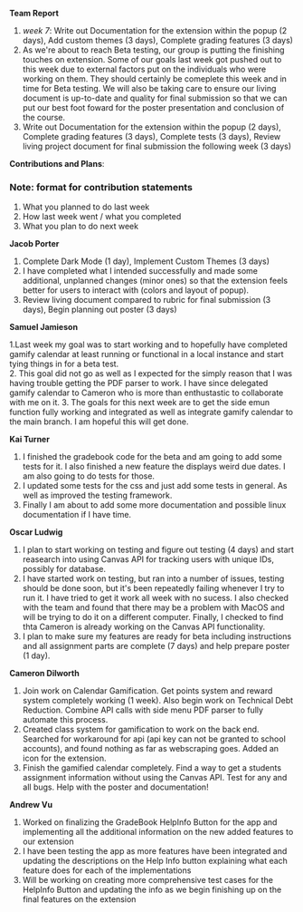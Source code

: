 **Team Report**
  1. *week 7*: Write out Documentation for the extension within the popup (2 days), Add custom themes (3 days), Complete grading features (3 days)
  2. As we're about to reach Beta testing, our group is putting the finishing touches on extension. Some of our goals last week got pushed out to this week due to external factors put on the individuals who were working on them. They should certainly be comeplete this week and in time for Beta testing. We will also be taking care to ensure our living document is up-to-date and quality for final submission so that we can put our best foot foward for the poster presentation and conclusion of the course.
  3. Write out Documentation for the extension within the popup (2 days), Complete grading features (3 days), Complete tests (3 days), Review living project document for final submission the following week (3 days)

**Contributions and Plans**:

### Note: format for contribution statements
1. What you planned to do last week
2. How last week went / what you completed
3. What you plan to do next week

  **Jacob Porter**
1. Complete Dark Mode (1 day), Implement Custom Themes (3 days)
2. I have completed what I intended successfully and made some additional, unplanned changes (minor ones) so that the extension feels better for users to interact with (colors and layout of popup).
3. Review living document compared to rubric for final submission (3 days), Begin planning out poster (3 days)

  **Samuel Jamieson**

1.Last week my goal was to start working and to hopefully have completed gamify calendar at least running or functional in a local instance and start tying things in for a beta test.\
2. This goal did not go as well as I expected for the simply reason that I was having trouble getting the PDF parser to work. I have since delegated gamify calendar to Cameron who is more than enthustastic to collaborate with me on it.
3. The goals for this next week are to get the side emun function fully working and integrated as well as integrate gamify calendar to the main branch. I am hopeful this will get done.


 **Kai Turner**
1. I finished the gradebook code for the beta and am going to add some tests for it. I also finished a new feature the displays weird due dates. I am also going to do tests for those.
2. I updated some tests for the css and just add some tests in general. As well as improved the testing framework.
3. Finally I am about to add some more documentation and possible linux documentation if I have time.
  
  **Oscar Ludwig** 
1. I plan to start working on testing and figure out testing (4 days) and start reasearch into using Canvas API for tracking users with unique IDs, possibly for database.
2. I have started work on testing, but ran into a number of issues, testing should be done soon, but it's been repeatedly failing whenever I try to run it. I have tried to get it work all week with no sucess. I also checked with the team and found that there may be a problem with MacOS and will be trying to do it on a different computer. Finally, I checked to find thta Cameron is already working on the Canvas API functionality.
3. I plan to make sure my features are ready for beta including instructions and all assignment parts are complete (7 days) and help prepare poster (1 day).

  **Cameron Dilworth**
1. Join work on Calendar Gamification. Get points system and reward system completely working (1 week). Also begin work on Technical Debt Reduction. Combine API calls with side menu PDF parser to fully automate this process.
2. Created class system for gamification to work on the back end. Searched for workaround for api (api key can not be granted to school accounts), and found nothing as far as webscraping goes. Added an icon for the extension.
3. Finish the gamified calendar completely. Find a way to get a students assignment information without using the Canvas API. Test for any and all bugs. Help with the poster and documentation!

  **Andrew Vu**
1. Worked on finalizing the GradeBook HelpInfo Button for the app and implementing all the additional information on the new added features to our extension  
2. I have been testing the app as more features have been integrated and updating the descriptions on the Help Info button explaining what each feature does for each of the implementations
3. Will be working on creating more comprehensive test cases for the HelpInfo Button and updating the info as we begin finishing up on the final features on the extension 

